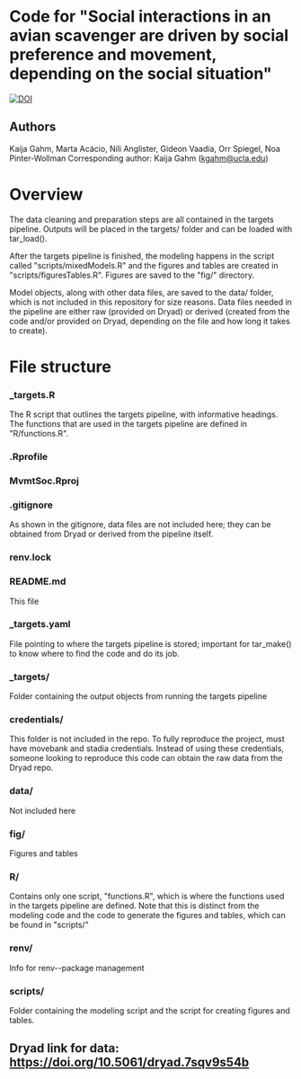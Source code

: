 # Code for "Social interactions in an avian scavenger are driven by social preference and movement, depending on the social situation"
<a href="https://doi.org/10.5281/zenodo.15328133"><img src="https://zenodo.org/badge/605808003.svg" alt="DOI"></a>

## Authors
Kaija Gahm, Marta Acácio, Nili Anglister, Gideon Vaadia, Orr Spiegel, Noa Pinter-Wollman
Corresponding author: Kaija Gahm (kgahm@ucla.edu)

# Overview
The data cleaning and preparation steps are all contained in the targets pipeline. Outputs will be placed in the targets/ folder and can be loaded with tar_load(). 

After the targets pipeline is finished, the modeling happens in the script called "scripts/mixedModels.R" and the figures and tables are created in "scripts/figuresTables.R". Figures are saved to the "fig/" directory. 

Model objects, along with other data files, are saved to the data/ folder, which is not included in this repository for size reasons. Data files needed in the pipeline are either raw (provided on Dryad) or derived (created from the code and/or provided on Dryad, depending on the file and how long it takes to create).

# File structure
### _targets.R
The R script that outlines the targets pipeline, with informative headings. The functions that are used in the targets pipeline are defined in "R/functions.R".
### .Rprofile
### MvmtSoc.Rproj
### .gitignore
As shown in the gitignore, data files are not included here; they can be obtained from Dryad or derived from the pipeline itself.
### renv.lock
### README.md
This file
### _targets.yaml
File pointing to where the targets pipeline is stored; important for tar_make() to know where to find the code and do its job.
### _targets/
Folder containing the output objects from running the targets pipeline
### credentials/
This folder is not included in the repo. To fully reproduce the project, must have movebank and stadia credentials. Instead of using these credentials, someone looking to reproduce this code can obtain the raw data from the Dryad repo.
### data/
Not included here
### fig/
Figures and tables
### R/
Contains only one script, "functions.R", which is where the functions used in the targets pipeline are defined. Note that this is distinct from the modeling code and the code to generate the figures and tables, which can be found in "scripts/"
### renv/
Info for renv--package management
### scripts/
Folder containing the modeling script and the script for creating figures and tables.

## Dryad link for data: https://doi.org/10.5061/dryad.7sqv9s54b
